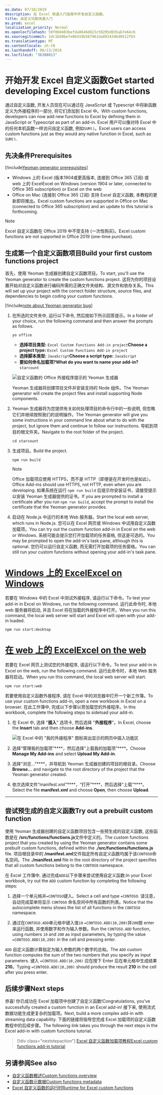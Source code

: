 ```yaml
---
ms.date: 07/10/2019
description: 在 Excel 快速入门指南中开发自定义函数。
title: 自定义功能快速入门
ms.prod: excel
localization_priority: Normal
ms.openlocfilehash: 59f0b0483befda8646d823c50295d035ab7e64c6
ms.sourcegitcommit: 1dc1bb0befe06d19b587961da892434bd0512fb5
ms.translationtype: MT
ms.contentlocale: zh-CN
ms.lasthandoff: 08/13/2019
ms.locfileid: "36308013"
---
```

# <a name="get-started-developing-excel-custom-functions"></a><span data-ttu-id="93578-103">开始开发 Excel 自定义函数</span><span class="sxs-lookup"><span data-stu-id="93578-103">Get started developing Excel custom functions</span></span>

<span data-ttu-id="93578-104">通过自定义函数, 开发人员现在可以通过在 JavaScript 或 Typescript 中将新函数定义为外接程序的一部分, 将它们添加到 Excel 中。</span><span class="sxs-lookup"><span data-stu-id="93578-104">With custom functions, developers can now add new functions to Excel by defining them in JavaScript or Typescript as part of an add-in.</span></span> <span data-ttu-id="93578-105">Excel 用户可以像对待 Excel 中的任何本机函数一样访问自定义函数, 例如`SUM()`。</span><span class="sxs-lookup"><span data-stu-id="93578-105">Excel users can access custom functions just as they would any native function in Excel, such as `SUM()`.</span></span>

## <a name="prerequisites"></a><span data-ttu-id="93578-106">先决条件</span><span class="sxs-lookup"><span data-stu-id="93578-106">Prerequisites</span></span>

[!include[Yeoman generator prerequisites](../includes/quickstart-yo-prerequisites.md)]

* <span data-ttu-id="93578-107">Windows 上的 Excel (版本1904或更高版本, 连接到 Office 365 订阅) 或 web 上的 Excel</span><span class="sxs-lookup"><span data-stu-id="93578-107">Excel on Windows (version 1904 or later, connected to Office 365 subscription) or Excel on the web</span></span>
* <span data-ttu-id="93578-108">Office on Mac (连接到 Office 365 订阅) 支持 Excel 自定义函数, 本教程的更新即将推出。</span><span class="sxs-lookup"><span data-stu-id="93578-108">Excel custom functions are supported in Office on Mac (connected to Office 365 subscription) and an update to this tutorial is forthcoming.</span></span>

>[!NOTE]
><span data-ttu-id="93578-109">Excel 自定义函数在 Office 2019 中不受支持 (一次性购买)。</span><span class="sxs-lookup"><span data-stu-id="93578-109">Excel custom functions are not supported in Office 2019 (one-time purchase).</span></span>

## <a name="build-your-first-custom-functions-project"></a><span data-ttu-id="93578-110">生成第一个自定义函数项目</span><span class="sxs-lookup"><span data-stu-id="93578-110">Build your first custom functions project</span></span>

<span data-ttu-id="93578-111">首先，使用 Yeoman 生成器创建自定义函数项目。</span><span class="sxs-lookup"><span data-stu-id="93578-111">To start, you'll use the Yeoman generator to create the custom functions project.</span></span> <span data-ttu-id="93578-112">这将为你的项目设置开始对自定义函数进行编码所需的正确文件夹结构、源文件和依存关系。</span><span class="sxs-lookup"><span data-stu-id="93578-112">This will set up your project with the correct folder structure, source files, and dependencies to begin coding your custom functions.</span></span>

[!include[note about Yeoman generator bug](../includes/note-yeoman-generator-bug-201908.md)]

1. <span data-ttu-id="93578-113">在所选的文件夹中, 运行以下命令, 然后按如下所示回答提示。</span><span class="sxs-lookup"><span data-stu-id="93578-113">In a folder of your choice, run the following command and then answer the prompts as follows.</span></span>

    ```command&nbsp;line
    yo office
    ```

    - <span data-ttu-id="93578-114">**选择项目类型:** `Excel Custom Functions Add-in project`</span><span class="sxs-lookup"><span data-stu-id="93578-114">**Choose a project type:** `Excel Custom Functions Add-in project`</span></span>
    - <span data-ttu-id="93578-115">**选择脚本类型:** `JavaScript`</span><span class="sxs-lookup"><span data-stu-id="93578-115">**Choose a script type:** `JavaScript`</span></span>
    - <span data-ttu-id="93578-116">**要如何命名加载项?**</span><span class="sxs-lookup"><span data-stu-id="93578-116">**What do you want to name your add-in?**</span></span> `starcount`

    ![自定义函数的 Office 外接程序提示的 Yeoman 生成器](../images/starcountPrompt.png)

    <span data-ttu-id="93578-118">Yeoman 生成器将创建项目文件并安装支持的 Node 组件。</span><span class="sxs-lookup"><span data-stu-id="93578-118">The Yeoman generator will create the project files and install supporting Node components.</span></span>

2. <span data-ttu-id="93578-119">Yeoman 生成器将为您提供有关如何处理项目的命令行中的一些说明, 但忽略它们并继续按照我们的说明操作。</span><span class="sxs-lookup"><span data-stu-id="93578-119">The Yeoman generator will give you some instructions in your command line about what to do with the project, but ignore them and continue to follow our instructions.</span></span> <span data-ttu-id="93578-120">导航到项目的根文件夹。</span><span class="sxs-lookup"><span data-stu-id="93578-120">Navigate to the root folder of the project.</span></span>

    ```command&nbsp;line
    cd starcount
    ```

3. <span data-ttu-id="93578-121">生成项目。</span><span class="sxs-lookup"><span data-stu-id="93578-121">Build the project.</span></span> 

    ```command&nbsp;line
    npm run build
    ```

    > [!NOTE]
    > <span data-ttu-id="93578-122">Office 加载项应使用 HTTPS，而不是 HTTP（即便是在开发时也是如此）。</span><span class="sxs-lookup"><span data-stu-id="93578-122">Office Add-ins should use HTTPS, not HTTP, even when you are developing.</span></span> <span data-ttu-id="93578-123">如果系统在运行 `npm run build` 后提示你安装证书，请接受提示以安装 Yeoman 生成器提供的证书。</span><span class="sxs-lookup"><span data-stu-id="93578-123">If you are prompted to install a certificate after you run `npm run build`, accept the prompt to install the certificate that the Yeoman generator provides.</span></span>

4. <span data-ttu-id="93578-124">启动在 Node.js 中运行的本地 Web 服务器。</span><span class="sxs-lookup"><span data-stu-id="93578-124">Start the local web server, which runs in Node.js.</span></span> <span data-ttu-id="93578-125">您可以在 Excel 网页或 Windows 中试用自定义函数加载项。</span><span class="sxs-lookup"><span data-stu-id="93578-125">You can try out the custom function add-in in Excel on the web or Windows.</span></span> <span data-ttu-id="93578-126">系统可能会提示您打开加载项的任务窗格, 但这是可选的。</span><span class="sxs-lookup"><span data-stu-id="93578-126">You may be prompted to open the add-in's task pane, although this is optional.</span></span> <span data-ttu-id="93578-127">您仍可以运行自定义函数, 而无需打开加载项的任务窗格。</span><span class="sxs-lookup"><span data-stu-id="93578-127">You can still run your custom functions without opening your add-in's task pane.</span></span>

# <a name="excel-on-windowstabexcel-windows"></a>[<span data-ttu-id="93578-128">Windows 上的 Excel</span><span class="sxs-lookup"><span data-stu-id="93578-128">Excel on Windows</span></span>](#tab/excel-windows)

<span data-ttu-id="93578-129">若要在 Windows 中的 Excel 中测试外接程序, 请运行以下命令。</span><span class="sxs-lookup"><span data-stu-id="93578-129">To test your add-in in Excel on Windows, run the following command.</span></span> <span data-ttu-id="93578-130">运行此命令时, 本地 web 服务器将启动, 并且 Excel 将在加载的外接程序中打开。</span><span class="sxs-lookup"><span data-stu-id="93578-130">When you run this command, the local web server will start and Excel will open with your add-in loaded.</span></span>

```command&nbsp;line
npm run start:desktop
```

# <a name="excel-on-the-webtabexcel-online"></a>[<span data-ttu-id="93578-131">在 web 上的 Excel</span><span class="sxs-lookup"><span data-stu-id="93578-131">Excel on the web</span></span>](#tab/excel-online)

<span data-ttu-id="93578-132">若要在 Excel 网页上测试您的外接程序, 请运行以下命令。</span><span class="sxs-lookup"><span data-stu-id="93578-132">To test your add-in in Excel on the web, run the following command.</span></span> <span data-ttu-id="93578-133">运行此命令时，本地 Web 服务器将启动。</span><span class="sxs-lookup"><span data-stu-id="93578-133">When you run this command, the local web server will start.</span></span>

```command&nbsp;line
npm run start:web
```

<span data-ttu-id="93578-134">若要使用自定义函数外接程序, 请在 Excel 中的浏览器中打开一个新工作簿。</span><span class="sxs-lookup"><span data-stu-id="93578-134">To use your custom functions add-in, open a new workbook in Excel on a browser.</span></span> <span data-ttu-id="93578-135">在此工作簿中, 完成以下步骤以旁加载您的外接程序。</span><span class="sxs-lookup"><span data-stu-id="93578-135">In this workbook, complete the following steps to sideload your add-in.</span></span>

1. <span data-ttu-id="93578-136">在 Excel 中, 选择 "**插入**" 选项卡, 然后选择 "**外接程序**"。</span><span class="sxs-lookup"><span data-stu-id="93578-136">In Excel, choose the **Insert** tab and then choose **Add-ins**.</span></span>

   ![在 Excel 中的 "我的外接程序" 图标突出显示的网页中插入功能区](../images/excel-cf-online-register-add-in-1.png)
   
2. <span data-ttu-id="93578-138">选择“管理我的加载项”\*\*\*\*，然后选择“上载我的加载项”\*\*\*\*。</span><span class="sxs-lookup"><span data-stu-id="93578-138">Choose **Manage My Add-ins** and select **Upload My Add-in**.</span></span>

3. <span data-ttu-id="93578-139">选择“浏览...”\*\*\*\*，并导航到 Yeoman 生成器创建的项目的根目录。</span><span class="sxs-lookup"><span data-stu-id="93578-139">Choose **Browse...** and navigate to the root directory of the project that the Yeoman generator created.</span></span>

4. <span data-ttu-id="93578-140">依次选择文件“manifest.xml”\*\*\*\*，“打开”\*\*\*\*，然后选择“上载”\*\*\*\*。</span><span class="sxs-lookup"><span data-stu-id="93578-140">Select the file **manifest.xml** and choose **Open**, then choose **Upload**.</span></span>

---

## <a name="try-out-a-prebuilt-custom-function"></a><span data-ttu-id="93578-141">尝试预生成的自定义函数</span><span class="sxs-lookup"><span data-stu-id="93578-141">Try out a prebuilt custom function</span></span>

<span data-ttu-id="93578-142">使用 Yeoman 生成器创建的自定义函数项目包含一些预生成的自定义函数, 这些函数是在 **/src/functions/functions.js**文件中定义的。</span><span class="sxs-lookup"><span data-stu-id="93578-142">The custom functions project that you created by using the Yeoman generator contains some prebuilt custom functions, defined within the **./src/functions/functions.js** file.</span></span> <span data-ttu-id="93578-143">项目根目录中的 **/manifest.xml**文件指定所有自定义函数均属于该`CONTOSO`命名空间。</span><span class="sxs-lookup"><span data-stu-id="93578-143">The **./manifest.xml** file in the root directory of the project specifies that all custom functions belong to the `CONTOSO` namespace.</span></span>

<span data-ttu-id="93578-144">在 Excel 工作簿中, 通过完成`ADD`以下步骤来尝试使用自定义函数:</span><span class="sxs-lookup"><span data-stu-id="93578-144">In your Excel workbook, try out the `ADD` custom function by completing the following steps:</span></span>

1. <span data-ttu-id="93578-145">选择一个单元格并`=CONTOSO`键入。</span><span class="sxs-lookup"><span data-stu-id="93578-145">Select a cell and type `=CONTOSO`.</span></span> <span data-ttu-id="93578-146">请注意，自动完成菜单将显示 `CONTOSO` 命名空间中所有函数的列表。</span><span class="sxs-lookup"><span data-stu-id="93578-146">Notice that the autocomplete menu shows the list of all functions in the `CONTOSO` namespace.</span></span>

2. <span data-ttu-id="93578-147">通过在`CONTOSO.ADD`单元格中键入值`10` `=CONTOSO.ADD(10,200)`并`200`按 enter 来运行函数, 并使用数字和作为输入参数。</span><span class="sxs-lookup"><span data-stu-id="93578-147">Run the `CONTOSO.ADD` function, using numbers `10` and `200` as input parameters, by typing the value `=CONTOSO.ADD(10,200)` in the cell and pressing enter.</span></span>

<span data-ttu-id="93578-148">`ADD` 自定义函数计算指定为输入参数的两个数字的总和。</span><span class="sxs-lookup"><span data-stu-id="93578-148">The `ADD` custom function computes the sum of the two numbers that you specify as input parameters.</span></span> <span data-ttu-id="93578-149">键入 `=CONTOSO.ADD(10,200)` 应在按下 Enter 后在单元格中生成结果 **210**。</span><span class="sxs-lookup"><span data-stu-id="93578-149">Typing `=CONTOSO.ADD(10,200)` should produce the result **210** in the cell after you press enter.</span></span>

## <a name="next-steps"></a><span data-ttu-id="93578-150">后续步骤</span><span class="sxs-lookup"><span data-stu-id="93578-150">Next steps</span></span>

<span data-ttu-id="93578-151">恭喜! 你已成功在 Excel 加载项中创建了自定义函数!</span><span class="sxs-lookup"><span data-stu-id="93578-151">Congratulations, you've successfully created a custom function in an Excel add-in!</span></span> <span data-ttu-id="93578-152">接下来, 使用流式数据功能生成更复杂的加载项。</span><span class="sxs-lookup"><span data-stu-id="93578-152">Next, build a more complex add-in with streaming data capability.</span></span> <span data-ttu-id="93578-153">下面的链接将指导您完成 Excel 加载项的自定义函数教程中的后续步骤。</span><span class="sxs-lookup"><span data-stu-id="93578-153">The following link takes you through the next steps in the Excel add-in with custom functions tutorial.</span></span>

> [!div class="nextstepaction"]
> [<span data-ttu-id="93578-154">Excel 自定义函数加载项教程</span><span class="sxs-lookup"><span data-stu-id="93578-154">Excel custom functions add-in tutorial</span></span>](../tutorials/excel-tutorial-create-custom-functions.md#create-a-custom-function-that-requests-data-from-the-web
)

## <a name="see-also"></a><span data-ttu-id="93578-155">另请参阅</span><span class="sxs-lookup"><span data-stu-id="93578-155">See also</span></span>

* [<span data-ttu-id="93578-156">自定义函数概述</span><span class="sxs-lookup"><span data-stu-id="93578-156">Custom functions overview</span></span>](../excel/custom-functions-overview.md)
* [<span data-ttu-id="93578-157">自定义函数元数据</span><span class="sxs-lookup"><span data-stu-id="93578-157">Custom functions metadata</span></span>](../excel/custom-functions-json.md)
* [<span data-ttu-id="93578-158">Excel 自定义函数的运行时</span><span class="sxs-lookup"><span data-stu-id="93578-158">Runtime for Excel custom functions</span></span>](../excel/custom-functions-runtime.md)